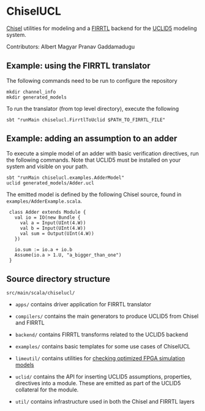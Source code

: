 # ChiselUCL

[Chisel](https://www.github.com/freechipsproject/chisel3) utilities for modeling and a [FIRRTL](https://www.github.com/freechipsproject/firrtl) backend for the [UCLID5](https://www.github.com/uclid-org/uclid) modeling system.

Contributors:
Albert Magyar
Pranav Gaddamadugu

## Example: using the FIRRTL translator
The following commands need to be run to configure the repository
```
mkdir channel_info
mkdir generated_models
```
To run the translator (from top level directory), execute the following
```
sbt "runMain chiselucl.FirrtlToUclid $PATH_TO_FIRRTL_FILE"
```


## Example: adding an assumption to an adder

To execute a simple model of an adder with basic verification directives, run the following commands. Note that UCLID5 must be installed on your system and visible on your path.
```
sbt "runMain chiselucl.examples.AdderModel"
uclid generated_models/Adder.ucl
```

The emitted model is defined by the following Chisel source, found in `examples/AdderExample.scala`.

```
 class Adder extends Module {
   val io = IO(new Bundle {
     val a = Input(UInt(4.W))
     val b = Input(UInt(4.W))
     val sum = Output(UInt(4.W))
   })

   io.sum := io.a + io.b
   Assume(io.a > 1.U, "a_bigger_than_one")
 }
 ```

## Source directory structure

`src/main/scala/chiselucl/`

* `apps/` contains driver application for FIRRTL translator

* `compilers/` contains the main generators to produce UCLID5 from Chisel and FIRRTL

* `backend/` contains FIRRTL transforms related to the UCLID5 backend

* `examples/` contains basic templates for some use cases of ChiselUCL

* `limeutil/` contains utilities for [checking optimized FPGA simulation models](https://people.eecs.berkeley.edu/~magyar/papers/golden-gate.pdf)

* `uclid/` contains the API for inserting UCLID5 assumptions, properties, directives into a module. These are emitted as part of the UCLID5 collateral for the module.

* `util/` contains infrastructure used in both the Chisel and FIRRTL layers
